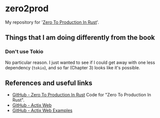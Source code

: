 # zero2prod
My repository for '[Zero To Production In Rust](https://www.zero2prod.com/)'.

## Things that I am doing differently from the book

### Don't use Tokio

No particular reason. I just wanted to see if I could get away with one less dependency (`tokio`), and so far (Chapter 3) looks like it's possible.

## References and useful links

- [GitHub - Zero To Production In Rust](https://github.com/LukeMathWalker/zero-to-production) Code for "Zero To Production In Rust".
- [GitHub - Actix Web](https://github.com/actix/actix-web)
- [GitHub - Actix Web Examples](https://github.com/actix/examples)
